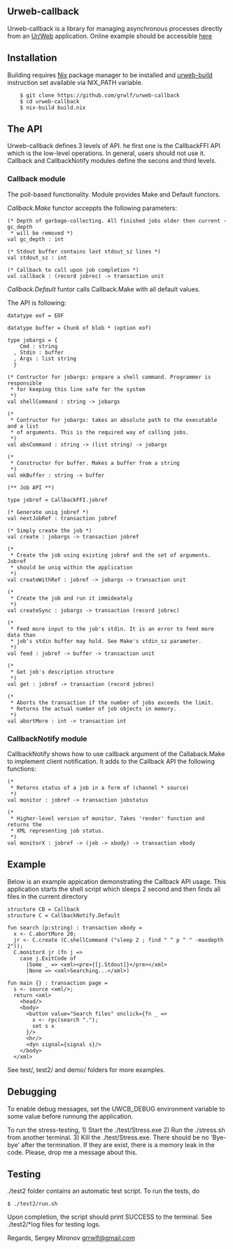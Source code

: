 Urweb-callback
--------------

Urweb-callback is a library for managing asynchronous processes directly from an
[Ur/Web](http://www.impredicative.com/ur/) application. Online example should be accessible
[here](http://sthdwp.com/Demo2/main)


Installation
------------

Building requires [Nix](www.nixos.org/nix) package manager to be installed and
[urweb-build](http://github.com/grwlf/urweb-build) instruction set available
via NIX\_PATH variable.

        $ git clone https://github.com/grwlf/urweb-callback
        $ cd urweb-callback
        $ nix-build build.nix

The API
-------

Urweb-callback defines 3 levels of API. he first one is the CallbackFFI API which is
the low-level operations. In general, users should not use it. Callback and CallbackNotify
modules define the secons and third levels.

### Callback module

The poll-based functionality. Module provides Make and Default functors.

_Callback.Make_ functor acceppts the following parameters:

    (* Depth of garbage-collecting. All finished jobs older then current - gc_depth
     * will be removed *)
    val gc_depth : int

    (* Stdout buffer contains last stdout_sz lines *)
    val stdout_sz : int

    (* Callback to call upon job completion *)
    val callback : (record jobrec) -> transaction unit

_Callback.Default_ funtor calls Callback.Make with all default values.


The API is following:

    datatype eof = EOF

    datatype buffer = Chunk of blob * (option eof)

    type jobargs = {
        Cmd : string
      , Stdin : buffer
      , Args : list string
      }

    (* Contructor for jobargs: prepare a shell command. Programmer is responsible
     * for keeping this line safe for the system
     *)
    val shellCommand : string -> jobargs

    (*
     * Contructor for jobargs: takes an absolute path to the executable and a list
     * of arguments. This is the required way of calling jobs.
     *)
    val absCommand : string -> (list string) -> jobargs

    (*
     * Constructor for buffer. Makes a buffer from a string
     *)
    val mkBuffer : string -> buffer

    (** Job API **)

    type jobref = CallbackFFI.jobref

    (* Generate uniq jobref *)
    val nextJobRef : transaction jobref

    (* Simply create the job *)
    val create : jobargs -> transaction jobref

    (*
     * Create the job using existing jobref and the set of arguments. Jobref
     * should be uniq within the application
     *)
    val createWithRef : jobref -> jobargs -> transaction unit

    (*
     * Create the job and run it immideately
     *)
    val createSync : jobargs -> transaction (record jobrec)

    (*
     * Feed more input to the job's stdin. It is an error to feed more data than
     * job's stdin buffer may hold. See Make's stdin_sz parameter.
     *)
    val feed : jobref -> buffer -> transaction unit

    (*
     * Get job's description structure
     *)
    val get : jobref -> transaction (record jobrec)

    (*
     * Aborts the transaction if the number of jobs exceeds the limit.
     * Returns the actual number of job objects in memory.
     *)
    val abortMore : int -> transaction int


### CallbackNotify module

CallbackNotify shows how to use callback argument of the Callaback.Make to implement client
notification. It adds to the Callback API the following functions:

    (*
     * Returns status of a job in a form of (channel * source)
     *)
    val monitor : jobref -> transaction jobstatus

    (*
     * Higher-level version of monitor. Takes 'render' function and returns the
     * XML representing job status.
     *)
    val monitorX : jobref -> (job -> xbody) -> transaction xbody


Example
-------

Below is an example appication demonstrating the Callback API usage. This application
starts the shell script which sleeps 2 second and then finds all files in the
current directory

    structure CB = Callback
    structure C = CallbackNotify.Default

    fun search (p:string) : transaction xbody =
      x <- C.abortMore 20;
      jr <- C.create (C.shellCommand ("sleep 2 ; find " ^ p ^ " -maxdepth 2"));
      C.monitorX jr (fn j =>
        case j.ExitCode of
          |Some _ => <xml><pre>{[j.Stdout]}</pre></xml>
          |None => <xml>Searching...</xml>)

    fun main {} : transaction page =
      s <- source <xml/>;
      return <xml>
        <head/>
        <body>
          <button value="Search files" onclick={fn _ =>
            x <- rpc(search ".");
            set s x
          }/>
          <hr/>
          <dyn signal={signal s}/>
        </body>
      </xml>


See test/, test2/ and demo/ folders for more examples.

Debugging
---------

To enable debug messages, set the UWCB\_DEBUG environment variable to some
value before runnung the application.

To run the stress-testing, 1) Start the ./test/Stress.exe 2) Run the ./stress.sh
from another terminal. 3) Kill the ./test/Stress.exe. There should be no
'Bye-bye' after the termination. If they are exist, there is a memory leak in
the code. Please, drop me a message about this.


Testing
-------

./test2 folder contains an automatic test script. To run the tests, do

    $ ./test2/run.sh

Upon completion, the script should print SUCCESS to the terminal. See
./test2/\*log files for testing logs.

Regards,
Sergey Mironov
grrwlf@gmail.com


